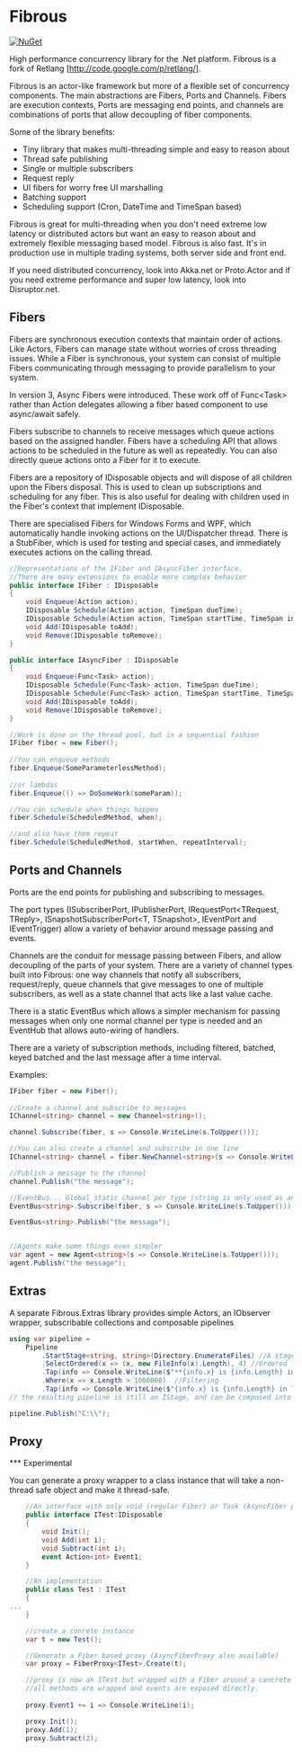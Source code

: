 # Fibrous

[![NuGet](https://img.shields.io/nuget/v/Fibrous.svg)](https://www.nuget.org/packages/Fibrous/)

High performance concurrency library for the .Net platform.  Fibrous is a fork of Retlang [http://code.google.com/p/retlang/]. 

Fibrous is an actor-like framework but more of a flexible set of concurrency components. The main abstractions are Fibers, Ports and Channels.  Fibers are execution contexts, Ports are messaging end points, and channels are combinations of ports that allow decoupling of fiber components.

Some of the library benefits:
 - Tiny library that makes multi-threading simple and easy to reason about
 - Thread safe publishing
 - Single or multiple subscribers
 - Request reply
 - UI fibers for worry free UI marshalling
 - Batching support
 - Scheduling support (Cron, DateTime and TimeSpan based)
 
 Fibrous is great for multi-threading when you don't need extreme low latency or distributed actors but want an easy to reason about and extremely flexible messaging based model.  Fibrous is also fast.  It's in production use in multiple trading systems, both server side and front end.
  
 If you need distributed concurrency, look into Akka.net or Proto.Actor and if you need extreme performance and super low latency, look into Disruptor.net.

Fibers
------

Fibers are synchronous execution contexts that maintain order of actions.  Like Actors, Fibers can manage state without worries of cross threading issues.  While a Fiber is synchronous, your system can consist of multiple Fibers communicating through messaging to provide parallelism to your system.

In version 3, Async Fibers were introduced.  These work off of Func&lt;Task> rather than Action delegates allowing a fiber based component to use async/await safely.

Fibers subscribe to channels to receive messages which queue actions based on the assigned handler.  Fibers have a scheduling API that allows actions to be scheduled in the future as well as repeatedly.  You can also directly queue actions onto a Fiber for it to execute.

Fibers are a repository of IDisposable objects and will dispose of all children upon the Fibers disposal.  This is used to clean up subscriptions and scheduling for any fiber.  This is also useful for dealing with children used in the Fiber's context that implement IDisposable.

There are specialised Fibers for Windows Forms and WPF, which automatically handle invoking actions on the UI/Dispatcher thread.  There is a StubFiber, which is used for testing and special cases, and immediately executes actions on the calling thread.

```csharp
//Representations of the IFiber and IAsyncFiber interface.
//There are many extensions to enable more complex behavior
public interface IFiber : IDisposable
{
    void Enqueue(Action action);
    IDisposable Schedule(Action action, TimeSpan dueTime);
    IDisposable Schedule(Action action, TimeSpan startTime, TimeSpan interval);
    void Add(IDisposable toAdd);
    void Remove(IDisposable toRemove);
}

public interface IAsyncFiber : IDisposable
{
    void Enqueue(Func<Task> action);
    IDisposable Schedule(Func<Task> action, TimeSpan dueTime);
    IDisposable Schedule(Func<Task> action, TimeSpan startTime, TimeSpan interval);
    void Add(IDisposable toAdd);
    void Remove(IDisposable toRemove);
}
```

```csharp
//Work is done on the thread pool, but in a sequential fashion 
IFiber fiber = new Fiber();  
	 
//You can enqueue methods
fiber.Enqueue(SomeParameterlessMethod);
 
//or lambdas
fiber.Enqueue(() => DoSomeWork(someParam));

//You can schedule when things happen
fiber.Schedule(ScheduledMethod, when);

//and also have them repeat
fiber.Schedule(ScheduledMethod, startWhen, repeatInterval);
```



Ports and Channels
------------------

Ports are the end points for publishing and subscribing to messages.  

The port types (ISubscriberPort<T>, IPublisherPort<T>, IRequestPort<TRequest, TReply>, ISnapshotSubscriberPort<T, TSnapshot>, IEventPort and IEventTrigger) allow a variety of behavior around message passing and events.
    
Channels are the conduit for message passing between Fibers, and allow decoupling of the parts of your system.  There are a variety of channel types built into Fibrous: one way channels that notify all subscribers, request/reply, queue channels that give messages to one of multiple subscribers, as well as a state channel that acts like a last value cache.

There is a static EventBus which allows a simpler mechanism for passing messages when only one normal channel per type is needed and an EventHub that allows auto-wiring of handlers.

There are a variety of subscription methods, including filtered, batched, keyed batched and the last message after a time interval.
 
  
Examples:

```csharp
IFiber fiber = new Fiber();  
	 
//Create a channel and subscribe to messages
IChannel<string> channel = new Channel<string>();

channel.Subscribe(fiber, s => Console.WriteLine(s.ToUpper()));

//You can also create a channel and subscribe in one line
IChannel<string> channel = fiber.NewChannel<string>(s => Console.WriteLine(s.ToUpper()));

//Publish a message to the channel
channel.Publish("the message");

//EventBus... Global static channel per type (string is only used as an example)
EventBus<string>.Subscribe(fiber, s => Console.WriteLine(s.ToUpper()));

EventBus<string>.Publish("the message");


//Agents make some things even simpler
var agent = new Agent<string>(s => Console.WriteLine(s.ToUpper()));
agent.Publish("the message");
```

Extras
---------

A separate Fibrous.Extras library provides simple Actors, an IObserver wrapper, subscribable collections and composable pipelines 

```csharp
using var pipeline = 
    Pipeline
        .StartStage<string, string>(Directory.EnumerateFiles) //A stage can take single input and generate an IEnumerable output
        .SelectOrdered(x => (x, new FileInfo(x).Length), 4) //Ordered fanning out 
        .Tap(info => Console.WriteLine($"**{info.x} is {info.Length} in length")) // equivalent to Select(x => {f(x); return x;})
        .Where(x => x.Length > 1000000)  //Filtering
        .Tap(info => Console.WriteLine($"{info.x} is {info.Length} in length"));
// the resulting pipeline is still an IStage, and can be composed into another pipeline

pipeline.Publish("C:\\");
```

Proxy
-----

*** Experimental

You can generate a proxy wrapper to a class instance that will take a non-thread safe object and make it thread-safe.

```csharp
    //An interface with only void (regular Fiber) or Task (AsyncFiber proxy) returning methods, implementing IDisposable
    public interface ITest:IDisposable
    {
        void Init();
        void Add(int i);
        void Subtract(int i);
        event Action<int> Event1;
    }

    //An implementation
    public class Test : ITest
    {
...
    }

    //create a conrete instance
    var t = new Test();

    //Generate a Fiber based proxy (AsyncFiberProxy also available)
    var proxy = FiberProxy<ITest>.Create(t);

    //proxy is now an ITest but wrapped with a Fiber around a concrete ITest instance
    //all methods are wrapped and events are exposed directly.
    
    proxy.Event1 += i => Console.WriteLine(i);

    proxy.Init();
    proxy.Add(1);
    proxy.Subtract(2);

```



	
